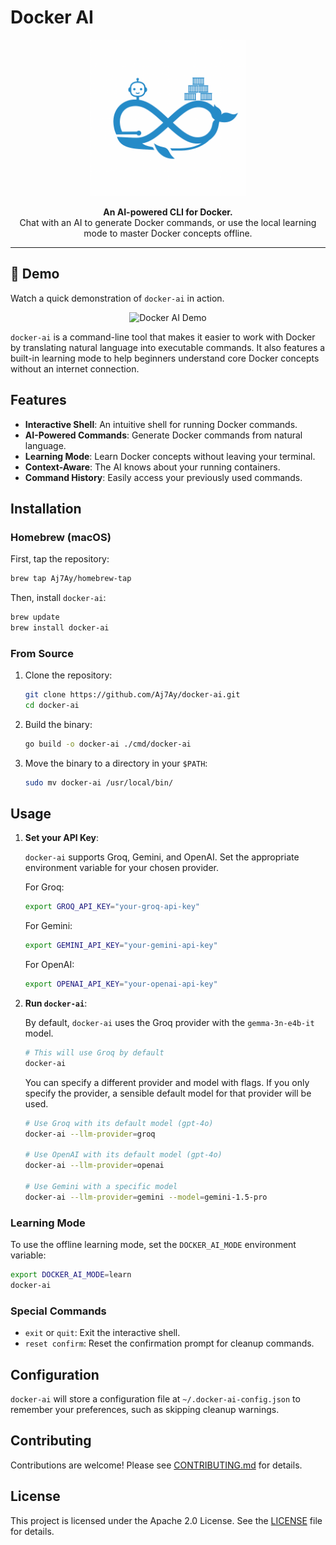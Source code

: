 # Docker AI

<p align="center">
  <picture>
    <source media="(prefers-color-scheme: dark)" srcset="https://raw.githubusercontent.com/Aj7Ay/docker-ai/main/.github/logo-dark.png">
    <source media="(prefers-color-scheme: light)" srcset="https://raw.githubusercontent.com/Aj7Ay/docker-ai/main/.github/se7en-ai.jpeg">
    <img alt="Docker AI Logo" src="https://raw.githubusercontent.com/Aj7Ay/docker-ai/main/.github/se7en-ai.jpeg" width="250">
  </picture>
</p>

<p align="center">
  <strong>An AI-powered CLI for Docker.</strong>
  <br />
  Chat with an AI to generate Docker commands, or use the local learning mode to master Docker concepts offline.
</p>

---

## 🚀 Demo

Watch a quick demonstration of `docker-ai` in action.

<p align="center">
  <img src="https://raw.githubusercontent.com/Aj7Ay/docker-ai/main/.github/demo.gif" alt="Docker AI Demo">
</p>

`docker-ai` is a command-line tool that makes it easier to work with Docker by translating natural language into executable commands. It also features a built-in learning mode to help beginners understand core Docker concepts without an internet connection.

## Features

-   **Interactive Shell**: An intuitive shell for running Docker commands.
-   **AI-Powered Commands**: Generate Docker commands from natural language.
-   **Learning Mode**: Learn Docker concepts without leaving your terminal.
-   **Context-Aware**: The AI knows about your running containers.
-   **Command History**: Easily access your previously used commands.

## Installation

### Homebrew (macOS)

First, tap the repository:

```sh
brew tap Aj7Ay/homebrew-tap
```

Then, install `docker-ai`:

```sh
brew update
brew install docker-ai
```

### From Source

1.  Clone the repository:
    ```sh
    git clone https://github.com/Aj7Ay/docker-ai.git
    cd docker-ai
    ```
2.  Build the binary:
    ```sh
    go build -o docker-ai ./cmd/docker-ai
    ```
3.  Move the binary to a directory in your `$PATH`:
    ```sh
    sudo mv docker-ai /usr/local/bin/
    ```

## Usage

1.  **Set your API Key**:

    `docker-ai` supports Groq, Gemini, and OpenAI. Set the appropriate environment variable for your chosen provider.

    For Groq:
    ```sh
    export GROQ_API_KEY="your-groq-api-key"
    ```

    For Gemini:
    ```sh
    export GEMINI_API_KEY="your-gemini-api-key"
    ```

    For OpenAI:
    ```sh
    export OPENAI_API_KEY="your-openai-api-key"
    ```

2.  **Run `docker-ai`**:

    By default, `docker-ai` uses the Groq provider with the `gemma-3n-e4b-it` model.

    ```sh
    # This will use Groq by default
    docker-ai
    ```

    You can specify a different provider and model with flags. If you only specify the provider, a sensible default model for that provider will be used.

    ```sh
    # Use Groq with its default model (gpt-4o)
    docker-ai --llm-provider=groq

    # Use OpenAI with its default model (gpt-4o)
    docker-ai --llm-provider=openai

    # Use Gemini with a specific model
    docker-ai --llm-provider=gemini --model=gemini-1.5-pro
    ```

### Learning Mode

To use the offline learning mode, set the `DOCKER_AI_MODE` environment variable:

```sh
export DOCKER_AI_MODE=learn
docker-ai
```

### Special Commands

-   `exit` or `quit`: Exit the interactive shell.
-   `reset confirm`: Reset the confirmation prompt for cleanup commands.

## Configuration

`docker-ai` will store a configuration file at `~/.docker-ai-config.json` to remember your preferences, such as skipping cleanup warnings.

## Contributing

Contributions are welcome! Please see [CONTRIBUTING.md](CONTRIBUTING.md) for details.

## License

This project is licensed under the Apache 2.0 License. See the [LICENSE](LICENSE) file for details.